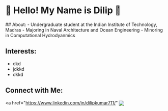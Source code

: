 <h1> 🌊 Hello! My Name is Dilip</a> 🌊 </h1> 
## About:
- Undergraduate student at the Indian Institute of Technology, Madras
- Majoring in Naval Architecture and Ocean Engineering
- Minoring in Computational Hydrodyanmics

## Interests:
- dkd
- jdkkd
- dkkd

## Connect with Me:
<a href="https://www.linkedin.com/in/dilipkumar711/" <img align="center" src="https://img.shields.io/badge/LinkedIn-0077B5?style=for-the-badge&logo=linkedin&logoColor=white"></a>
